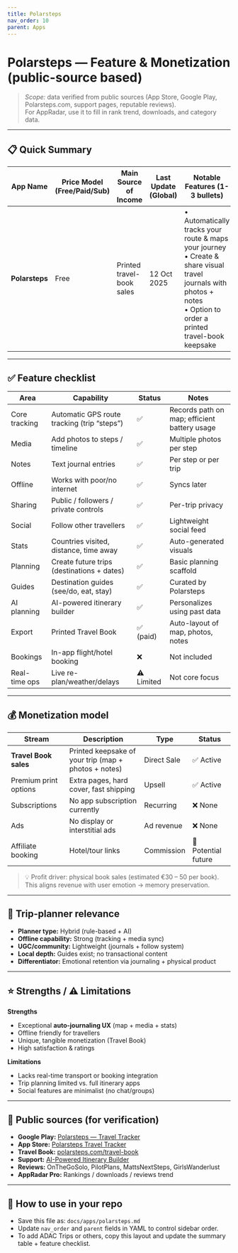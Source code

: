 ```yaml
---
title: Polarsteps
nav_order: 10
parent: Apps
---
```


# Polarsteps — Feature & Monetization (public-source based)

> _Scope:_ data verified from public sources (App Store, Google Play, Polarsteps.com, support pages, reputable reviews).  
> For AppRadar, use it to fill in rank trend, downloads, and category data.

---

## 📋 Quick Summary

| App Name | Price Model (Free/Paid/Sub) | Main Source of Income | Last Update (Global) | Notable Features (1-3 bullets) | Total Downloads | Avg Rating (Global) | Reviews | Best Rank Country |
|-----------|-----------------------------|-----------------------|----------------------|-------------------------------|------------------|---------------------|----------|-------------------|
| **Polarsteps** | Free | Printed travel-book sales | 12 Oct 2025 | • Automatically tracks your route & maps your journey<br>• Create & share visual travel journals with photos + notes<br>• Option to order a printed travel-book keepsake | 5 M + (Android) | 4.5 – 4.8 | ≈ 151 K reviews | Netherlands |

---

## ✅ Feature checklist

| Area | Capability | Status | Notes |
|---|---|---|---|
| Core tracking | Automatic GPS route tracking (trip “steps”) | ✅ | Records path on map; efficient battery usage |
| Media | Add photos to steps / timeline | ✅ | Multiple photos per step |
| Notes | Text journal entries | ✅ | Per step or per trip |
| Offline | Works with poor/no internet | ✅ | Syncs later |
| Sharing | Public / followers / private controls | ✅ | Per-trip privacy |
| Social | Follow other travellers | ✅ | Lightweight social feed |
| Stats | Countries visited, distance, time away | ✅ | Auto-generated visuals |
| Planning | Create future trips (destinations + dates) | ✅ | Basic planning scaffold |
| Guides | Destination guides (see/do, eat, stay) | ✅ | Curated by Polarsteps |
| AI planning | AI-powered itinerary builder | ✅ | Personalizes using past data |
| Export | Printed Travel Book | ✅ (paid) | Auto-layout of map, photos, notes |
| Bookings | In-app flight/hotel booking | ❌ | Not included |
| Real-time ops | Live re-plan/weather/delays | ⚠️ Limited | Not core focus |

---

## 💰 Monetization model

| Stream | Description | Type | Status |
|---------|--------------|------|---------|
| **Travel Book sales** | Printed keepsake of your trip (map + photos + notes) | Direct Sale | ✅ Active |
| Premium print options | Extra pages, hard cover, fast shipping | Upsell | ✅ Active |
| Subscriptions | No app subscription currently | Recurring | ❌ None |
| Ads | No display or interstitial ads | Ad revenue | ❌ None |
| Affiliate booking | Hotel/tour links | Commission | 🚧 Potential future |

> 💡 Profit driver: physical book sales (estimated €30 – 50 per book).  
> This aligns revenue with user emotion → memory preservation.

---

## 🧭 Trip-planner relevance

- **Planner type:** Hybrid (rule-based + AI)
- **Offline capability:** Strong (tracking + media sync)
- **UGC/community:** Lightweight (journals + follow system)
- **Local depth:** Guides exist; no transactional content
- **Differentiator:** Emotional retention via journaling + physical product

---

## ⭐ Strengths / ⚠️ Limitations

**Strengths**
- Exceptional **auto-journaling UX** (map + media + stats)  
- Offline friendly for travellers  
- Unique, tangible monetization (Travel Book)  
- High satisfaction & ratings

**Limitations**
- Lacks real-time transport or booking integration  
- Trip planning limited vs. full itinerary apps  
- Social features are minimalist (no chat/groups)

---

## 📎 Public sources (for verification)

- **Google Play:** [Polarsteps — Travel Tracker](https://play.google.com/store/apps/details?id=com.polarsteps)  
- **App Store:** [Polarsteps Travel Tracker](https://apps.apple.com/app/polarsteps/id947925763)  
- **Travel Book:** [polarsteps.com/travel-book](https://www.polarsteps.com/travel-book)  
- **Support:** [AI-Powered Itinerary Builder](https://support.polarsteps.com/hc/en-nl/articles/27170922889874)  
- **Reviews:** OnTheGoSolo, PilotPlans, MattsNextSteps, GirlsWanderlust  
- **AppRadar Pro:** Rankings / downloads / reviews trend

---

## 🧾 How to use in your repo
- Save this file as: `docs/apps/polarsteps.md`
- Update `nav_order` and `parent` fields in YAML to control sidebar order.
- To add ADAC Trips or others, copy this layout and update the summary table + feature checklist.
